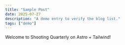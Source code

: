 ```yaml
---
title: "Sample Post"
date: 2025-07-27
description: "A demo entry to verify the blog list."
tags: ["demo"]
---
```


Welcome to Shooting Quarterly on Astro + Tailwind!
